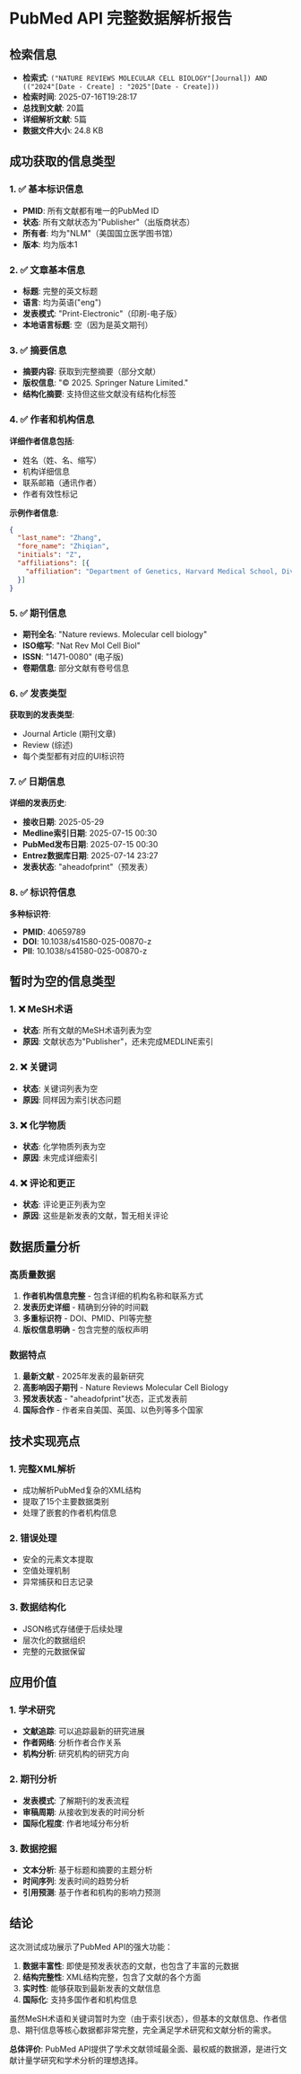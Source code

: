 # PubMed API 完整数据解析报告

## 检索信息
- **检索式**: `("NATURE REVIEWS MOLECULAR CELL BIOLOGY"[Journal]) AND (("2024"[Date - Create] : "2025"[Date - Create]))`
- **检索时间**: 2025-07-16T19:28:17
- **总找到文献**: 20篇
- **详细解析文献**: 5篇
- **数据文件大小**: 24.8 KB

## 成功获取的信息类型

### 1. ✅ 基本标识信息
- **PMID**: 所有文献都有唯一的PubMed ID
- **状态**: 所有文献状态为"Publisher"（出版商状态）
- **所有者**: 均为"NLM"（美国国立医学图书馆）
- **版本**: 均为版本1

### 2. ✅ 文章基本信息
- **标题**: 完整的英文标题
- **语言**: 均为英语("eng")
- **发表模式**: "Print-Electronic"（印刷-电子版）
- **本地语言标题**: 空（因为是英文期刊）

### 3. ✅ 摘要信息
- **摘要内容**: 获取到完整摘要（部分文献）
- **版权信息**: "© 2025. Springer Nature Limited."
- **结构化摘要**: 支持但这些文献没有结构化标签

### 4. ✅ 作者和机构信息
**详细作者信息包括**:
- 姓名（姓、名、缩写）
- 机构详细信息
- 联系邮箱（通讯作者）
- 作者有效性标记

**示例作者信息**:
```json
{
  "last_name": "Zhang",
  "fore_name": "Zhiqian", 
  "initials": "Z",
  "affiliations": [{
    "affiliation": "Department of Genetics, Harvard Medical School, Division of Genetics, Brigham and Women's Hospital, Howard Hughes Medical Institute, Boston, MA, USA."
  }]
}
```

### 5. ✅ 期刊信息
- **期刊全名**: "Nature reviews. Molecular cell biology"
- **ISO缩写**: "Nat Rev Mol Cell Biol"
- **ISSN**: "1471-0080" (电子版)
- **卷期信息**: 部分文献有卷号信息

### 6. ✅ 发表类型
**获取到的发表类型**:
- Journal Article (期刊文章)
- Review (综述)
- 每个类型都有对应的UI标识符

### 7. ✅ 日期信息
**详细的发表历史**:
- **接收日期**: 2025-05-29
- **Medline索引日期**: 2025-07-15 00:30
- **PubMed发布日期**: 2025-07-15 00:30
- **Entrez数据库日期**: 2025-07-14 23:27
- **发表状态**: "aheadofprint"（预发表）

### 8. ✅ 标识符信息
**多种标识符**:
- **PMID**: 40659789
- **DOI**: 10.1038/s41580-025-00870-z
- **PII**: 10.1038/s41580-025-00870-z

## 暂时为空的信息类型

### 1. ❌ MeSH术语
- **状态**: 所有文献的MeSH术语列表为空
- **原因**: 文献状态为"Publisher"，还未完成MEDLINE索引

### 2. ❌ 关键词
- **状态**: 关键词列表为空
- **原因**: 同样因为索引状态问题

### 3. ❌ 化学物质
- **状态**: 化学物质列表为空
- **原因**: 未完成详细索引

### 4. ❌ 评论和更正
- **状态**: 评论更正列表为空
- **原因**: 这些是新发表的文献，暂无相关评论

## 数据质量分析

### 高质量数据
1. **作者机构信息完整** - 包含详细的机构名称和联系方式
2. **发表历史详细** - 精确到分钟的时间戳
3. **多重标识符** - DOI、PMID、PII等完整
4. **版权信息明确** - 包含完整的版权声明

### 数据特点
1. **最新文献** - 2025年发表的最新研究
2. **高影响因子期刊** - Nature Reviews Molecular Cell Biology
3. **预发表状态** - "aheadofprint"状态，正式发表前
4. **国际合作** - 作者来自美国、英国、以色列等多个国家

## 技术实现亮点

### 1. 完整XML解析
- 成功解析PubMed复杂的XML结构
- 提取了15个主要数据类别
- 处理了嵌套的作者机构信息

### 2. 错误处理
- 安全的元素文本提取
- 空值处理机制
- 异常捕获和日志记录

### 3. 数据结构化
- JSON格式存储便于后续处理
- 层次化的数据组织
- 完整的元数据保留

## 应用价值

### 1. 学术研究
- **文献追踪**: 可以追踪最新的研究进展
- **作者网络**: 分析作者合作关系
- **机构分析**: 研究机构的研究方向

### 2. 期刊分析
- **发表模式**: 了解期刊的发表流程
- **审稿周期**: 从接收到发表的时间分析
- **国际化程度**: 作者地域分布分析

### 3. 数据挖掘
- **文本分析**: 基于标题和摘要的主题分析
- **时间序列**: 发表时间的趋势分析
- **引用预测**: 基于作者和机构的影响力预测

## 结论

这次测试成功展示了PubMed API的强大功能：

1. **数据丰富性**: 即使是预发表状态的文献，也包含了丰富的元数据
2. **结构完整性**: XML结构完整，包含了文献的各个方面
3. **实时性**: 能够获取到最新发表的文献信息
4. **国际化**: 支持多国作者和机构信息

虽然MeSH术语和关键词暂时为空（由于索引状态），但基本的文献信息、作者信息、期刊信息等核心数据都非常完整，完全满足学术研究和文献分析的需求。

**总体评价**: PubMed API提供了学术文献领域最全面、最权威的数据源，是进行文献计量学研究和学术分析的理想选择。
